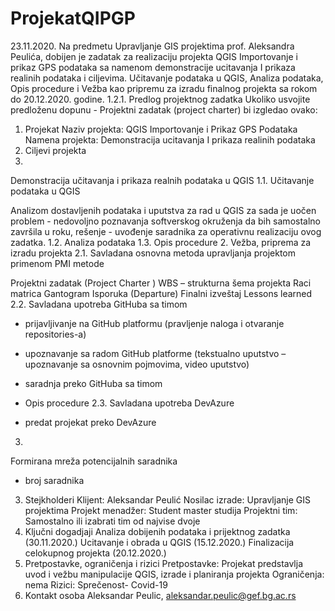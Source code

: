 # ProjekatQIPGP
23.11.2020. Na predmetu Upravljanje GIS projektima prof. Aleksandra Peulića, dobijen je zadatak za realizaciju projekta QGIS Importovanje i prikaz GPS podataka sa namenom demonstracije ucitavanja I prikaza realinih podataka i ciljevima. Učitavanje podataka u QGIS, Analiza podataka, Opis procedure i Vežba kao pripremu za izradu finalnog projekta sa rokom do 20.12.2020. godine. 
1.2.1. Predlog projektnog zadatka
Ukoliko usvojite predloženu dopunu - Projektni zadatak (project charter) bi izgledao ovako: 
1. Projekat
Naziv projekta:
QGIS Importovanje i Prikaz GPS Podataka
Namena projekta:
Demonstracija ucitavanja I prikaza realinih podataka
2. Ciljevi projekta
1. 
Demonstracija učitavanja i prikaza realnih podataka u QGIS
 1.1.
Učitavanje podataka u QGIS

Analizom dostavljenih podataka i uputstva za rad u QGIS za sada je uočen problem - nedovoljno poznavanja softverskog okruženja da bih samostalno završila u roku, rešenje - uvođenje saradnika za operativnu realizaciju ovog zadatka.
1.2.
Analiza podataka
1.3.
Opis procedure
2.
Vežba, priprema za  izradu projekta
2.1.
Savladana osnovna metoda upravljanja projektom primenom PMI metode

Projektni zadatak (Project Charter )
WBS – strukturna šema projekta
Raci matrica
Gantogram 
Isporuka (Departure)
Finalni izveštaj
Lessons learned
2.2.
Savladana upotreba GitHuba sa timom

- prijavljivanje na GitHub platformu (pravljenje naloga i otvaranje repositories-a)

- upoznavanje sa radom GitHub platforme (tekstualno uputstvo – upoznavanje sa osnovnim pojmovima, video uputstvo)

- saradnja preko GitHuba sa timom

- Opis procedure
2.3.
Savladana upotreba DevAzure 

- predat projekat preko DevAzure 
3. 
Formirana mreža potencijalnih saradnika 

- broj saradnika 
3. Stejkholderi
Klijent: Aleksandar Peulić
Nosilac izrade: Upravljanje GIS projektima
Projekt menadžer: Student master studija
Projektni tim: Samostalno ili izabrati tim od najvise dvoje
4. Ključni dogadjaji
Analiza dobijenih podataka i prijektnog zadatka (30.11.2020.)
Ucitavanje i obrada u QGIS (15.12.2020.)
Finalizacija celokupnog projekta (20.12.2020.)
5. Pretpostavke, ograničenja i rizici
Pretpostavke:
Projekat predstavlja uvod i vežbu manipulacije QGIS, izrade i planiranja projekta
Ograničenja:
nema
Rizici:
Sprečenost- Covid-19
6. Kontakt osoba
Aleksandar Peulic, aleksandar.peulic@gef.bg.ac.rs


